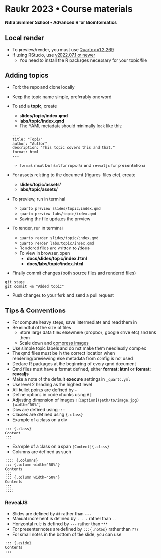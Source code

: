 # Raukr 2023 • Course materials
**NBIS Summer School • Advanced R for Bioinformatics**

## Local render

- To preview/render, you must use [Quarto>=1.2.269](https://quarto.org/docs/download/)
- If using RStudio, use [v2022.07.1 or newer](https://posit.co/download/rstudio-desktop/)
  - You need to install the R packages necessary for your topic/file

## Adding topics

- Fork the repo and clone locally
- Keep the topic name simple, preferably one word
- To add a **topic**, create
  - **slides/topic/index.qmd**
  - **labs/topic/index.qmd**
  - The YAML metadata should minimally look like this:
  
  ```
  ---
  title: "Topic"
  author: "Author"
  description: "This topic covers this and that."
  format: html
  ---
  ```
  - `format` must be `html` for reports and `revealjs` for presentations
- For assets relating to the document (figures, files etc), create
  - **slides/topic/assets/**
  - **labs/topic/assets/**
- To preview, run in terminal 
  - `quarto preview slides/topic/index.qmd`
  - `quarto preview labs/topic/index.qmd`
  - Saving the file updates the preview
- To render, run in terminal
  - `quarto render slides/topic/index.qmd`
  - `quarto render labs/topic/index.qmd`
  - Rendered files are written to **/docs**
  - To view in browser, open
    - **docs/slides/topic/index.html**
    - **docs/labs/topic/index.html**
- Finally commit changes (both source files and rendered files)

```
git stage .
git commit -m "Added topic"
```
- Push changes to your fork and send a pull request

## Tips & Conventions

- For compute heavy steps, save intermediate and read them in
- Be mindful of the size of files
  - Store large data files elsewhere (dropbox, google drive etc) and link them
  - Scale down and [compress images](https://compressjpeg.com/)
- Use simple topic labels and do not make them needlessly complex
- The qmd files must be in the correct location when rendering/previewing else metadata from config is not used
- Declare R packages at the beginning of every qmd document
- Qmd files must have a format defined, either **format: html** or **format: revealjs**
- Make a note of the default **execute** settings in `_quarto.yml`
- Use level 2 heading as the highest level
- All bullet points are defined by `-`
- Define options in code chunks using `#|`
- Adjusting dimension of images `![Caption](path/to/image.jpg){width="50%"}`
- Divs are defined using `:::`
- Classes are defined using `{.class}`
- Example of a class on a div
```
::: {.class}
Content
:::
```
- Example of a class on a span
`[Content]{.class}`
- Columns are defined as such

```
:::: {.columns}
::: {.column width="50%"}
Contents
:::
::: {.column width="50%"}
Contents
:::
::::
```

### RevealJS

- Slides are defined by `##` rather than `---`
- Manual increment is defined by `. . .` rather than `--`
- Horizontal rule is defined by `---` rather than `***`
- For presenter notes are defined by `:::{.notes}` rather than `???`
- For small notes in the bottom of the slide, you can use 
```
::: {.aside}
Contents
:::
```




